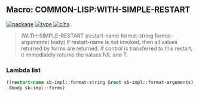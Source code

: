 ## Macro: COMMON-LISP:WITH-SIMPLE-RESTART
[![package](https://img.shields.io/badge/Package-COMMON--LISP-5f9ea0.svg?style=social&colorA=999999)](../) [![type](https://img.shields.io/badge/Type-Macro-5f9ea0.svg?style=social&colorA=999999)](../#macro) [![clhs](https://img.shields.io/badge/CLHS-WITH--SIMPLE--RESTART-5f9ea0.svg?style=social&colorA=999999)](http://www.lispworks.com/documentation/HyperSpec/Body/m_w_smp_.htm) 

> (WITH-SIMPLE-RESTART (restart-name format-string format-arguments)
> body)
> If restart-name is not invoked, then all values returned by forms are
> returned. If control is transferred to this restart, it immediately
> returns the values NIL and T.

### Lambda list
```cl
((restart-name sb-impl::format-string &rest sb-impl::format-arguments)
 &body sb-impl::forms)
```
